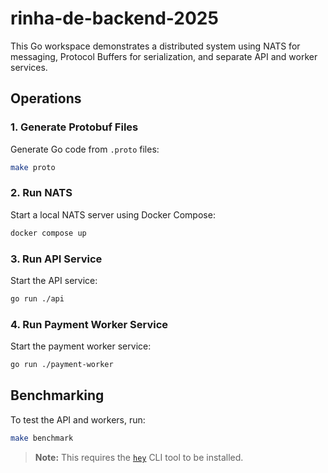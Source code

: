 # rinha-de-backend-2025

This Go workspace demonstrates a distributed system using NATS for messaging, Protocol Buffers for serialization, and separate API and worker services.

## Operations

### 1. Generate Protobuf Files

Generate Go code from `.proto` files:

```sh
make proto
```

### 2. Run NATS

Start a local NATS server using Docker Compose:

```sh
docker compose up
```

### 3. Run API Service

Start the API service:

```sh
go run ./api
```

### 4. Run Payment Worker Service

Start the payment worker service:

```sh
go run ./payment-worker
```

## Benchmarking

To test the API and workers, run:

```sh
make benchmark
```

> **Note:** This requires the [`hey`](https://github.com/rakyll/hey) CLI tool to be installed.
